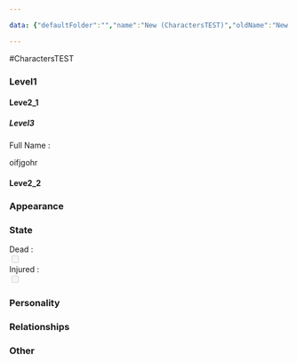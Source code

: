 ```yaml
---

data: {"defaultFolder":"","name":"New (CharactersTEST)","oldName":"New (CharactersTEST)","contentType":"charactersTEST","template":{"level1":{"leve2_1":{"level3":{"FullName":{"value":"<p>oifjgohr</p>","type":"text"},"Age":{"value":null,"type":"text"},"Occupation":{"value":null,"type":"text"},"Background":{"value":null,"type":"textarea"}},"Age":{"value":null,"type":"text"},"Occupation":{"value":null,"type":"text"},"Background":{"value":null,"type":"textarea"}},"leve2_2":{"FullName":{"value":null,"type":"text"},"Age":{"value":null,"type":"text"},"Occupation":{"value":null,"type":"text"},"Background":{"value":null,"type":"textarea"}},"Occupation":{"value":null,"type":"text"},"Background":{"value":null,"type":"textarea"}},"Appearance":{"Description":{"value":null,"type":"textarea"},"Accessories":{"value":null,"type":"array:text"}},"State":{"Dead":{"value":false,"type":"boolean"},"Injured":{"value":false,"type":"boolean"}},"Personality":{"GeneralTraits":{"value":null,"type":"textarea"},"Strengths":{"value":null,"type":"array:text"},"Weaknesses":{"value":null,"type":"array:text"}},"Relationships":{"Family":{"value":null,"type":"array:text"},"FriendsAndAllies":{"value":null,"type":"array:text"},"EnemiesAndRivals":{"value":null,"type":"array:text"},"RomanticInterests":{"value":null,"type":"array:text"}},"Other":{"Belongings":{"value":null,"type":"array:text"},"AdditionalNotes":{"value":null,"type":"textarea"}}}}

---
```


#CharactersTEST

<div class="section level-3"><h3 class="section-header">Level1</h3><div class="section-content"><div class="content-container"><div class="section level-4"><h4 class="section-header">Leve2_1</h4><div class="section-content"><div class="content-container"><div class="section level-5"><h5 class="section-header">Level3</h5><div class="section-content"><div class="content-container"><div class="field-container field-type-text"><div class="field-label">Full Name : </div><div class="field-value text-value"><p>oifjgohr</p></div></div></div></div></div><div class="section-separator"></div></div></div></div><div class="section-separator"></div><div class="section level-4"><h4 class="section-header">Leve2_2</h4><div class="section-content"><div class="content-container"></div></div></div><div class="section-separator"></div></div></div></div><div class="section-separator"></div><div class="section level-3"><h3 class="section-header">Appearance</h3><div class="section-content"><div class="content-container"></div></div></div><div class="section-separator"></div><div class="section level-3"><h3 class="section-header">State</h3><div class="section-content"><div class="content-container"><div class="field-container field-type-boolean"><div class="field-label">Dead : </div><div class="field-value"><input type="checkbox" disabled="true"></div></div><div class="field-container field-type-boolean"><div class="field-label">Injured : </div><div class="field-value"><input type="checkbox" disabled="true"></div></div></div></div></div><div class="section-separator"></div><div class="section level-3"><h3 class="section-header">Personality</h3><div class="section-content"><div class="content-container"></div></div></div><div class="section-separator"></div><div class="section level-3"><h3 class="section-header">Relationships</h3><div class="section-content"><div class="content-container"></div></div></div><div class="section-separator"></div><div class="section level-3"><h3 class="section-header">Other</h3><div class="section-content"><div class="content-container"></div></div></div><div class="section-separator"></div>
